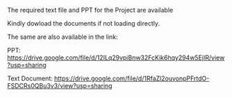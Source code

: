 The required text file and PPT for the Project are available

Kindly dowload the documents if not loading directly.

The same are also available in the link:

PPT:
https://drive.google.com/file/d/12ILq29vpiBnw32FcKik6hqy294w5EjIR/view?usp=sharing

Text Document:
https://drive.google.com/file/d/1RfaZl2ouvonpPFrtdO-FSDCRs0QBu3v3/view?usp=sharing
